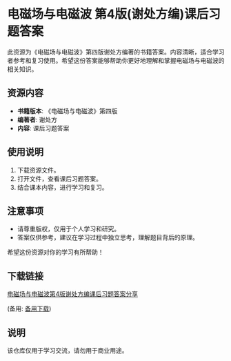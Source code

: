 # 电磁场与电磁波 第4版(谢处方编)课后习题答案

此资源为《电磁场与电磁波》第四版谢处方编著的书籍答案。内容清晰，适合学习者参考和复习使用。希望这份答案能够帮助你更好地理解和掌握电磁场与电磁波的相关知识。

## 资源内容

- **书籍版本**: 《电磁场与电磁波》第四版
- **编著者**: 谢处方
- **内容**: 课后习题答案

## 使用说明

1. 下载资源文件。
2. 打开文件，查看课后习题答案。
3. 结合课本内容，进行学习和复习。

## 注意事项

- 请尊重版权，仅用于个人学习和研究。
- 答案仅供参考，建议在学习过程中独立思考，理解题目背后的原理。

希望这份资源对你的学习有所帮助！

## 下载链接
[电磁场与电磁波第4版谢处方编课后习题答案分享](https://pan.quark.cn/s/e7515fe48e45) 

(备用: [备用下载](https://pan.baidu.com/s/1JgMzKNd39HuqNucDgXstmg?pwd=1234))

## 说明

该仓库仅用于学习交流，请勿用于商业用途。
